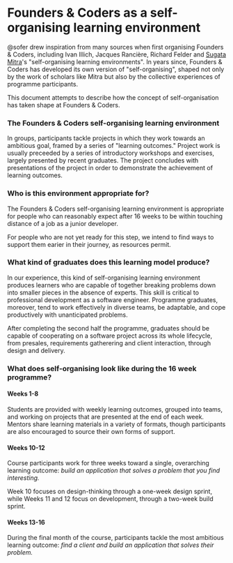 # Founders & Coders as a self-organising learning environment

@sofer drew inspiration from many sources when first organising Founders & Coders, including Ivan Illich, Jacques Rancière, Richard Felder and [Sugata Mitra](https://www.ted.com/speakers/sugata_mitra)'s "self-organising learning environments". In years since, Founders & Coders has developed its own version of "self-organising", shaped not only by the work of scholars like Mitra but also by the collective experiences of programme participants.

This document attempts to describe how the concept of self-organisation has taken shape at Founders & Coders.

### The Founders & Coders self-organising learning environment

In groups, participants tackle projects in which they work towards an ambitious goal, framed by a series of "learning outcomes." Project work is usually preceeded by a series of introductory workshops and exercises, largely presented by recent graduates. The project concludes with presentations of the project in order to demonstrate the achievement of learning outcomes. 

### Who is this environment appropriate for?

The Founders & Coders self-organising learning environment is appropriate for people who can reasonably expect after 16 weeks to be within touching distance of a job as a junior developer. 

For people who are not yet ready for this step, we intend to find ways to support them earier in their journey, as resources permit.

### What kind of graduates does this learning model  produce?

In our experience, this kind of self-organising learning environment produces learners who are capable of together breaking problems down into smaller pieces in the absence of experts. This skill is critical to professional development as a software engineer. Programme graduates, moreover, tend to work effectively in diverse teams, be adaptable, and cope productively with unanticipated problems.

After completing the second half the programme, graduates should be capable of cooperating on a software project across its whole lifecycle, from presales, requirements gatherering and client interaction, through design and delivery.

### What does self-organising look like during the 16 week programme?

#### Weeks 1-8

Students are provided with weekly learning outcomes, grouped into teams, and working on projects that are presented at the end of each week. Mentors share learning materials in a variety of formats, though participants are also encouraged to source their own forms of support. 

#### Weeks 10-12

Course participants work for three weeks toward a single, overarching learning outcome: _build an application that solves a problem that you find interesting._

Week 10 focuses on design-thinking through a one-week design sprint, while Weeks 11 and 12 focus on development, through a two-week build sprint.

#### Weeks 13-16

During the final month of the course, participants tackle the most ambitious learning outcome: _find a client and build an application that solves their problem._

